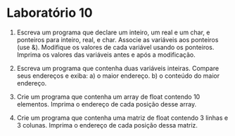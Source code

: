 # Laboratório 10

1. Escreva um programa que declare um inteiro, um real e um char, e ponteiros para inteiro,
real, e char. Associe as variáveis aos ponteiros (use &). Modifique os valores de cada variável
usando os ponteiros. Imprima os valores das variáveis antes e após a modificação.


2. Escreva um programa que contenha duas variáveis inteiras. Compare seus endereços e
exiba:
  a) o maior endereço.
  b) o conteúdo do maior endereço.


3. Crie um programa que contenha um array de float contendo 10 elementos. Imprima o
endereço de cada posição desse array.


4. Crie um programa que contenha uma matriz de float contendo 3 linhas e 3 colunas. Imprima
o endereço de cada posição dessa matriz.
